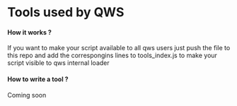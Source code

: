 Tools used by QWS
=================

#### How it works ? ####

If you want to make your script available to all qws users just push the file to this repo and add the correspongins lines
to tools_index.js to make your script visible to qws internal loader

#### How to write a tool ? ####
Coming soon